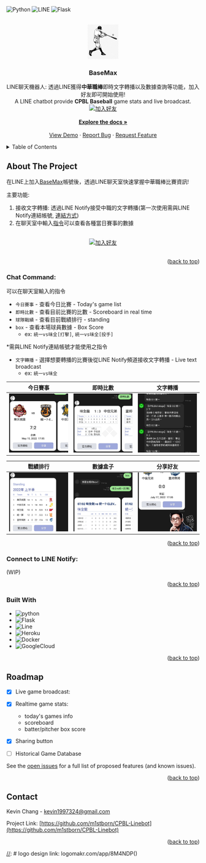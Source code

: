 <div id="top"></div>

[//]: # ([![Contributors][contributors-shield]][contributors-url])
[//]: # ([![Forks][forks-shield]][forks-url])
[//]: # ([![Stargazers][stars-shield]][stars-url])
[//]: # ([![MIT License][license-shield]][license-url])
[//]: # ([![LinkedIn][linkedin-shield]][linkedin-url])

![Python][python-shield]
![LINE][line-shield]
![Flask][flask-shield]

[//]: # ([![Issues][issues-shield]][issues-url])



<!-- PROJECT LOGO -->
<br />
<div align="center">
  <a href="https://github.com/m1stborn/CPBL-Linebot">
    <img src="assets/550-5508061_baseball-player-vector-clipart.png" alt="Logo" width="80" height="90">
  </a>

<h3 align="center">BaseMax</h3>

  <p align="center">
    LINE聊天機器人: 透過LINE獲得<b>中華職棒</b>即時文字轉播以及數據查詢等功能，加入好友即可開始使用!<br />
    A LINE chatbot provide <b>CPBL Baseball</b> game stats and live broadcast.  
    <br />
    <a href="https://lin.ee/VhvKZLS"><img src="https://scdn.line-apps.com/n/line_add_friends/btn/zh-Hant.png" alt="加入好友" height="36" border="0"></a>
    <br />
    <img src="https://qr-official.line.me/sid/M/591tovcw.png?shortenUrl=true" alt="">
    <br />
    <a href="https://github.com/m1stborn/CPBL-Linebot"><strong>Explore the docs »</strong></a>
    <br />
    <br />
    <a href="https://github.com/m1stborn/CPBL-Linebot">View Demo</a>
    ·
    <a href="https://github.com/m1stborn/CPBL-Linebot/issues">Report Bug</a>
    ·
    <a href="https://github.com/m1stborn/CPBL-Linebot/issues">Request Feature</a>
  </p>
</div>



<!-- TABLE OF CONTENTS -->
<details>
  <summary>Table of Contents</summary>
  <ol>
    <li>
      <a href="#about-the-project">About The Project</a>
      <ul>
        <li><a href="#chat-command">Chat Command</a></li>
        <li><a href="#connect-to-line-notify">Tutorial - Connect to LINE Notify</a></li>
        <li><a href="#built-with">Built With</a></li>
      </ul>
    </li>
    <li><a href="#roadmap">Roadmap</a></li>
    <li><a href="#contact">Contact</a></li>
  </ol>
</details>



<!-- ABOUT THE PROJECT -->
## About The Project

[//]: # ([![Product Name Screen Shot][product-screenshot]]&#40;https://example.com&#41;)

[//]: # (Here's a blank template to get started: To avoid retyping too much info. Do a search and replace with your text editor for the following: `m1stborn`, `CPBL-Linebot`, )

[//]: # (`twitter_handle`, `linkedin_username`, `gmail`, `kevin1997324`, `BaseMax`, `A LINE chatbot provide CPBL baseball live broadcast and game stats`)

在LINE上加入[BaseMax](https://lin.ee/VhvKZLS)帳號後，透過LINE聊天室快速掌握中華職棒比賽資訊!


主要功能:
1. 接收文字轉播: 透過LINE Notify接受中職的文字轉播(第一次使用需與LINE Notify連結帳號, [連結方式](#connect-to-line-notify))
2. 在聊天室中輸入[指令](#chat-command)可以查看各種當日賽事的數據
<div align="center">
    <br />
    <a href="https://lin.ee/VhvKZLS"><img src="https://scdn.line-apps.com/n/line_add_friends/btn/zh-Hant.png" alt="加入好友" height="36" border="0"></a>
    <br />
    <img src="https://qr-official.line.me/sid/M/591tovcw.png?shortenUrl=true" alt="">
    <br />
</div>

<p align="right">(<a href="#top">back to top</a>)</p>

### Chat Command:
可以在聊天室輸入的指令<br />
- `今日賽事` - 查看今日比賽 - Today's game list
- `即時比數` - 查看目前比賽的比數 - Scoreboard in real time
- `球隊戰績` - 查看目前戰績排行 - standing
- `box` - 查看本場球員數據 - Box Score 
    - ex: `統一vs味全[打擊]`, `統一vs味全[投手]`

*需與LINE Notify連結帳號才能使用之指令
- `文字轉播` - 選擇想要轉播的比賽後從LINE Notify頻道接收文字轉播 - Live text broadcast
    - ex: `統一vs味全`

|             今日賽事              |             即時比數              |              文字轉播              |
|:-----------------------------:|:-----------------------------:|:------------------------------:|
| ![image](./assets/feat2.jpeg) | ![image](./assets/feat3.jpeg) | ![image](./assets/feat5.jpeg)  |

| 戰績排行                          | 數據盒子                          | 分享好友                           |
|-------------------------------|-------------------------------|--------------------------------|
| ![image](./assets/feat1.jpeg) | ![image](./assets/feat7.jpeg) | ![image](./assets/feat11.jpeg) |

<p align="right">(<a href="#top">back to top</a>)</p>

### Connect to LINE Notify:
(WIP)

<p align="right">(<a href="#top">back to top</a>)</p>


### Built With

* ![python][python-shield]
* ![Flask][flask-shield]
* ![Line][line-shield]
* ![Heroku][heroku-shield]
* ![Docker][docker-shield]
* ![GoogleCloud][googlecloud-shield]


<p align="right">(<a href="#top">back to top</a>)</p>



<!-- ROADMAP -->
## Roadmap

- [X] Live game broadcast: 
- [X] Realtime game stats:
  - today's games info
  - scoreboard
  - batter/pitcher box score 
- [X] Sharing button
- [ ] Historical Game Database


See the [open issues](https://github.com/m1stborn/CPBL-Linebot/issues) for a full list of proposed features (and known issues).

<p align="right">(<a href="#top">back to top</a>)</p>



[//]: # (<!-- LICENSE -->)

[//]: # (## License)

[//]: # ()
[//]: # (Distributed under the MIT License. See `LICENSE.txt` for more information.)

[//]: # ()
[//]: # (<p align="right">&#40;<a href="#top">back to top</a>&#41;</p>)



<!-- CONTACT -->
## Contact

Kevin Chang - kevin1997324@gmail.com

Project Link: [https://github.com/m1stborn/CPBL-Linebot](https://github.com/m1stborn/CPBL-Linebot)

<p align="right">(<a href="#top">back to top</a>)</p>


<!-- MARKDOWN LINKS & IMAGES -->
<!-- https://www.markdownguide.org/basic-syntax/#reference-style-links -->
[contributors-shield]: https://img.shields.io/github/contributors/m1stborn/CPBL-Linebot.svg?style=for-the-badge
[contributors-url]: https://github.com/m1stborn/CPBL-Linebot/graphs/contributors
[forks-shield]: https://img.shields.io/github/forks/m1stborn/CPBL-Linebot.svg?style=for-the-badge
[forks-url]: https://github.com/m1stborn/CPBL-Linebot/network/members
[stars-shield]: https://img.shields.io/github/stars/m1stborn/CPBL-Linebot.svg?style=for-the-badge
[stars-url]: https://github.com/m1stborn/CPBL-Linebot/stargazers
[issues-shield]: https://img.shields.io/github/issues/m1stborn/CPBL-Linebot.svg?style=for-the-badge
[issues-url]: https://github.com/m1stborn/CPBL-Linebot/issues
[license-shield]: https://img.shields.io/github/license/m1stborn/CPBL-Linebot.svg?style=for-the-badge
[license-url]: https://github.com/m1stborn/CPBL-Linebot/blob/master/LICENSE.txt
[linkedin-shield]: https://img.shields.io/badge/-LinkedIn-black.svg?style=for-the-badge&logo=linkedin&colorB=555
[linkedin-url]: https://linkedin.com/in/linkedin_username

[python-shield]: https://img.shields.io/badge/python-3.8-blue.svg?style=for-the-badge
[flask-shield]: https://img.shields.io/badge/flask-%23000.svg?style=for-the-badge&logo=flask&logoColor=white
[docker-shield]: https://img.shields.io/badge/docker-%230db7ed.svg?style=for-the-badge&logo=docker&logoColor=white
[googlecloud-shield]: https://img.shields.io/badge/GoogleCloud-%234285F4.svg?style=for-the-badge&logo=google-cloud&logoColor=white
[heroku-shield]: https://img.shields.io/badge/heroku-%23430098.svg?style=for-the-badge&logo=heroku&logoColor=white
[line-shield]: https://img.shields.io/badge/Line-00C300?style=for-the-badge&logo=line&logoColor=white
[Bootstrap.com]: https://img.shields.io/badge/Bootstrap-563D7C?style=for-the-badge&logo=bootstrap&logoColor=white
[Bootstrap-url]: https://getbootstrap.com

[product-screenshot]: assets/feat2.jpeg

[//]: # logo design link: logomakr.com/app/8M4NDP()